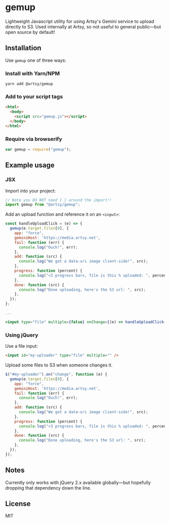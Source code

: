 # gemup

Lightweight Javascript utility for using Artsy's Gemini service to upload directly to S3. Used internally at Artsy, so not useful to general public—but open source by default!

## Installation

Use `gemup` one of three ways:

### Install with Yarn/NPM

```
yarn add @artsy/gemup
```

### Add to your script tags

```html
<html>
  <body>
    <script src="gemup.js"></script>
  </body>
</html>
```

### Require via browserify

```js
var gemup = require("gemup");
```

## Example usage

### JSX

Import into your project:

```javascript
// Note you DO NOT need { } around the import!!
import gemup from "@artsy/gemup";
```

Add an upload function and reference it on an `<input>`:

```jsx
const handleUploadClick = (e) => {
  gemup(e.target.files[0], {
    app: "force",
    geminiHost: 'https://media.artsy.net',
    fail: function (err) {
      console.log("Ouch!", err);
    },
    add: function (src) {
      console.log("We got a data-uri image client-side!", src);
    },
    progress: function (percent) {
      console.log("<3 progress bars, file is this % uploaded: ", percent);
    },
    done: function (src) {
      console.log("Done uploading, here's the S3 url: ", src);
    },
  });
};

...

<input type="file" multiple={false} onChange={(e) => handleUploadClick(e)} />
```

### Using jQuery

Use a file input:

```html
<input id="my-uploader" type="file" multiple="" />
```

Upload some files to S3 when someone changes it.

```js
$("#my-uploader").on("change", function (e) {
  gemup(e.target.files[0], {
    app: "force",
    geminiHost: 'https://media.artsy.net',
    fail: function (err) {
      console.log("Ouch!", err);
    },
    add: function (src) {
      console.log("We got a data-uri image client-side!", src);
    },
    progress: function (percent) {
      console.log("<3 progress bars, file is this % uploaded: ", percent);
    },
    done: function (src) {
      console.log("Done uploading, here's the S3 url: ", src);
    },
  });
});
```

## Notes

Currently only works with jQuery 2.x available globally—but hopefully dropping that dependency down the line.

## License

MIT
